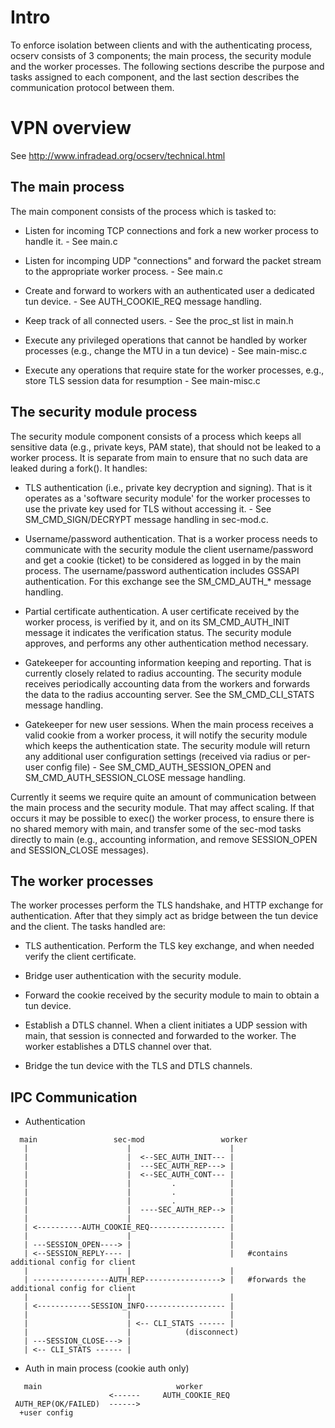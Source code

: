 # Intro

To enforce isolation between clients and with the authenticating process, 
ocserv consists of 3 components; the main process, the security module and
the worker processes. The following sections describe the purpose and tasks
assigned to each component, and the last section describes the communication
protocol between them.


# VPN overview

See http://www.infradead.org/ocserv/technical.html


## The main process

The main component consists of the process which is tasked to:
 
 * Listen for incoming TCP connections and fork a new worker process
   to handle it. - See main.c

 * Listen for incomping UDP "connections" and forward the packet stream
   to the appropriate worker process. - See main.c

 * Create and forward to workers with an authenticated user a dedicated
   tun device. - See AUTH_COOKIE_REQ message handling.

 * Keep track of all connected users. - See the proc_st list in main.h

 * Execute any privileged operations that cannot be handled by worker
    processes (e.g., change the MTU in a tun device) - See main-misc.c

 * Execute any operations that require state for the worker processes,
    e.g., store TLS session data for resumption - See main-misc.c


## The security module process

The security module component consists of a process which keeps all
sensitive data (e.g., private keys, PAM state), that should not be leaked to
a worker process. It is separate from main to ensure that no such data are
leaked during a fork(). It handles:

 * TLS authentication (i.e., private key decryption and signing). That is
   it operates as a 'software security module' for the worker processes to
   use the private key used for TLS without accessing it. - See
   SM_CMD_SIGN/DECRYPT message handling in sec-mod.c.

 * Username/password authentication. That is a worker process needs to
   communicate with the security module the client username/password and
   get a cookie (ticket) to be considered as logged in by the main process.
   The username/password authentication includes GSSAPI authentication.
   For this exchange see the SM_CMD_AUTH_* message handling.

 * Partial certificate authentication. A user certificate received by the
   worker process, is verified by it, and on its SM_CMD_AUTH_INIT message
   it indicates the verification status. The security module approves, 
   and performs any other authentication method necessary.

 * Gatekeeper for accounting information keeping and reporting. That is
   currently closely related to radius accounting. The security module
   receives periodically accounting data from the workers and forwards the
   data to the radius accounting server. See the SM_CMD_CLI_STATS message
   handling.

 * Gatekeeper for new user sessions. When the main process receives a valid cookie
   from a worker process, it will notify the security module which keeps the
   authentication state. The security module will return any additional user
   configuration settings (received via radius or per-user config file) -
   See SM_CMD_AUTH_SESSION_OPEN and SM_CMD_AUTH_SESSION_CLOSE message
   handling.

Currently it seems we require quite an amount of communication between the
main process and the security module. That may affect scaling. If that
occurs it may be possible to exec() the worker process, to ensure there
is no shared memory with main, and transfer some of the sec-mod tasks
directly to main (e.g., accounting information, and remove SESSION_OPEN
and SESSION_CLOSE messages).


## The worker processes

The worker processes perform the TLS handshake, and HTTP exchange for
authentication. After that they simply act as bridge between the tun
device and the client. The tasks handled are:

 * TLS authentication. Perform the TLS key exchange, and when needed verify
   the client certificate.

 * Bridge user authentication with the security module.

 * Forward the cookie received by the security module to main to obtain a
   tun device.

 * Establish a DTLS channel. When a client initiates a UDP session with
   main, that session is connected and forwarded to the worker. The worker
   establishes a DTLS channel over that.

 * Bridge the tun device with the TLS and DTLS channels.


## IPC Communication

* Authentication

``` 
  main                 sec-mod                 worker
   |                      |                      |
   |                      |  <--SEC_AUTH_INIT--- |
   |                      |  ---SEC_AUTH_REP---> |
   |                      |  <--SEC_AUTH_CONT--- |
   |                      |         .            |
   |                      |         .            |
   |                      |         .            |
   |                      |  ----SEC_AUTH_REP--> |
   |                      |                      |
   | <----------AUTH_COOKIE_REQ----------------- |
   |                      |                      |
   | ---SESSION_OPEN----> |                      |
   | <--SESSION_REPLY---- |                      |   #contains additional config for client
   |                      |                      |
   | -----------------AUTH_REP-----------------> |   #forwards the additional config for client
   |                      |                      |
   | <------------SESSION_INFO------------------ |
   |                      |                      |
   |                      | <-- CLI_STATS ------ |
   |                      |            (disconnect)
   | ---SESSION_CLOSE---> |
   | <-- CLI_STATS ------ |

```


* Auth in main process (cookie auth only)

```
   main                              worker
                      <------     AUTH_COOKIE_REQ
 AUTH_REP(OK/FAILED)  ------>
  +user config

```


